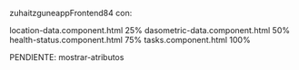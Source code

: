 zuhaitzguneappFrontend84 con:

location-data.component.html 25%
dasometric-data.component.html 50%
health-status.component.html 75%
tasks.component.html 100%

PENDIENTE: mostrar-atributos
